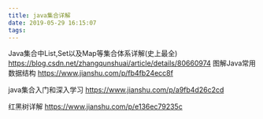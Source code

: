 ```yaml
---
title: java集合详解
date: 2019-05-29 16:15:07
tags:
---
```


Java集合中List,Set以及Map等集合体系详解(史上最全)
https://blog.csdn.net/zhangqunshuai/article/details/80660974
图解Java常用数据结构
https://www.jianshu.com/p/fb4fb24ecc8f

java集合入门和深入学习
https://www.jianshu.com/p/a9fb4d26c2cd

红黑树详解
https://www.jianshu.com/p/e136ec79235c

